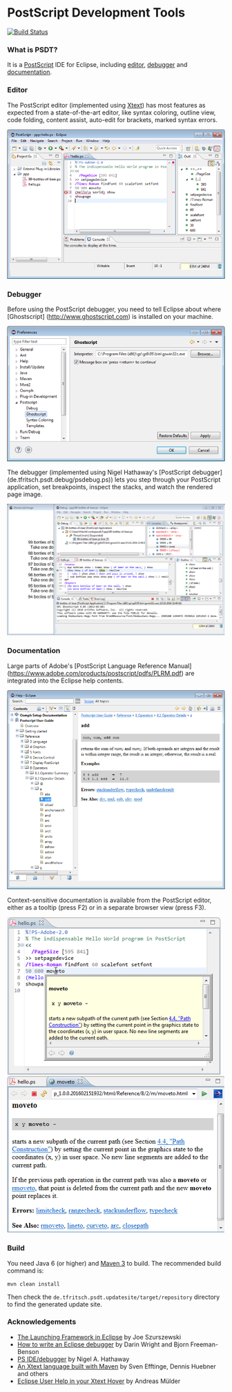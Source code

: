 # PostScript Development Tools

[![Build Status](https://travis-ci.org/thomas-fritsch/psdt.svg?branch=master)](https://travis-ci.org/thomas-fritsch/psdt)

### What is PSDT?
It is a [PostScript](https://en.wikipedia.org/wiki/PostScript) IDE for Eclipse,
including [editor](#user-content-editor), [debugger](#user-content-debugger)
and [documentation](#user-content-documentation).

### Editor
The PostScript editor (implemented using [Xtext](http://www.eclipse.org/Xtext/)) has most
features as expected from a state-of-the-art editor, like syntax coloring, outline view,
code folding, content assist, auto-edit for brackets, marked syntax errors.

![](de.tfritsch.psdt.help/html/perspectives_and_views/editing.png)

### Debugger
Before using the PostScript debugger, you need to tell Eclipse about where [Ghostscript]
(http://www.ghostscript.com) is installed on your machine.

![](de.tfritsch.psdt.help/html/preferences/preferences_ghostscript.png)

The debugger (implemented using Nigel Hathaway's [PostScript debugger]
(de.tfritsch.psdt.debug/psdebug.ps)) lets you step through your PostScript application,
set breakpoints, inspect the stacks, and watch the rendered page image.

![](de.tfritsch.psdt.help/html/perspectives_and_views/debugging.png)

### Documentation
Large parts of Adobe's [PostScript Language Reference Manual]
(https://www.adobe.com/products/postscript/pdfs/PLRM.pdf)
are integrated into the Eclipse help contents.

![](de.tfritsch.psdt.help/html/help/documentation.png)

Context-sensitive documentation is available from the PostScript editor,
either as a tooltip (press F2) or in a separate browser view (press F3).

![](de.tfritsch.psdt.help/html/perspectives_and_views/documentation_hover.png)
![](de.tfritsch.psdt.help/html/perspectives_and_views/documentation_browser.png)

### Build
You need Java 6 (or higher) and [Maven 3](http://maven.apache.org/) to
build. The recommended build command is:

	mvn clean install

Then check the `de.tfritsch.psdt.updatesite/target/repository` directory to find the generated update site.
      
### Acknowledgements
- [The Launching Framework in Eclipse](https://eclipse.org/articles/Article-Launch-Framework/launch.html) by  Joe Szurszewski
- [How to write an Eclipse debugger](https://eclipse.org/articles/Article-Debugger/how-to.html) by Darin Wright and Bjorn Freeman-Benson
- [PS IDE/debugger](http://sourceforge.net/projects/wxghostscript/) by Nigel A. Hathaway
- [An Xtext language built with Maven](https://github.com/xtext/maven-xtext-example) by Sven Efftinge, Dennis Huebner and others
- [Eclipse User Help in your Xtext Hover](http://muelder.blogspot.de/2012/04/eclipse-user-help-in-your-xtext-hover.html) by Andreas Mülder
